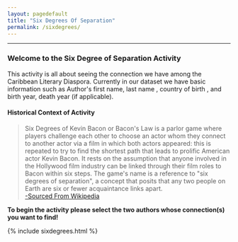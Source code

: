 ```yaml
---
layout: pagedefault
title: "Six Degrees Of Separation"
permalink: /sixdegrees/
---
```





---


### Welcome to the Six Degree of Separation Activity


This activity is all about seeing the connection we have among the Caribbean Literary Diaspora. Currently in our dataset we have basic information such as  Author's first name, last name , country of birth , and birth year, death year (if applicable).

#### Historical Context of Activity

<blockquote>Six Degrees of Kevin Bacon or Bacon's Law is a parlor game where players challenge each other to choose an actor whom they connect to another actor via a film in which both actors appeared: this is repeated to try to find the shortest path that leads to prolific American actor Kevin Bacon. It rests on the assumption that anyone involved in the Hollywood film industry can be linked through their film roles to Bacon within six steps. The game's name is a reference to "six degrees of separation", a concept that posits that any two people on Earth are six or fewer acquaintance links apart.
<br />
<a href="https://en.wikipedia.org/wiki/Six_Degrees_of_Kevin_Bacon" target="_blank">-Sourced From Wikipedia</a>
</blockquote>


**To begin the activity please select the two authors whose connection(s) you want to find!**

{% include sixdegrees.html %}
